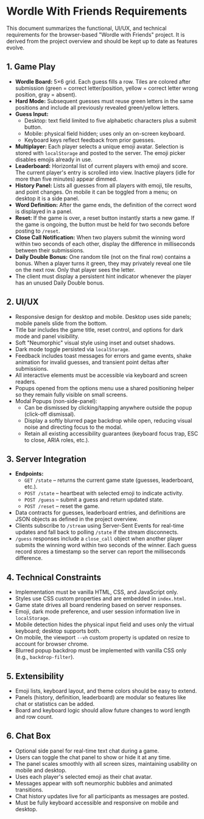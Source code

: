 # Wordle With Friends Requirements

This document summarizes the functional, UI/UX, and technical requirements for the
browser-based "Wordle with Friends" project. It is derived from the project
overview and should be kept up to date as features evolve.

## 1. Game Play

- **Wordle Board:** 5×6 grid. Each guess fills a row. Tiles are colored after
  submission (green = correct letter/position, yellow = correct letter wrong
  position, gray = absent).
- **Hard Mode:** Subsequent guesses must reuse green letters in the same
  positions and include all previously revealed green/yellow letters.
- **Guess Input:**
  - Desktop: text field limited to five alphabetic characters plus a submit
    button.
  - Mobile: physical field hidden; uses only an on-screen keyboard.
  - Keyboard keys reflect feedback from prior guesses.
- **Multiplayer:** Each player selects a unique emoji avatar. Selection is stored
  with `localStorage` and posted to the server. The emoji picker disables
  emojis already in use.
- **Leaderboard:** Horizontal list of current players with emoji and score. The
  current player's entry is scrolled into view. Inactive players (idle for more
  than five minutes) appear dimmed.
- **History Panel:** Lists all guesses from all players with emoji, tile results,
  and point changes. On mobile it can be toggled from a menu; on desktop it is a
  side panel.
- **Word Definition:** After the game ends, the definition of the correct word
  is displayed in a panel.
- **Reset:** If the game is over, a reset button instantly starts a new game. If
  the game is ongoing, the button must be held for two seconds before posting to
  `/reset`.
- **Close Call Notification:** When two players submit the winning word within two seconds of each other, display the difference in milliseconds between their submissions.
- **Daily Double Bonus:** One random tile (not on the final row) contains a bonus. When a player turns it green, they may privately reveal one tile on the next row. Only that player sees the letter.
- The client must display a persistent hint indicator whenever the player has an unused Daily Double bonus.

## 2. UI/UX

- Responsive design for desktop and mobile. Desktop uses side panels; mobile
  panels slide from the bottom.
- Title bar includes the game title, reset control, and options for dark mode
  and panel visibility.
- Soft "Neumorphic" visual style using inset and outset shadows.
- Dark mode toggle persisted via `localStorage`.
- Feedback includes toast messages for errors and game events, shake animation
  for invalid guesses, and transient point deltas after submissions.
- All interactive elements must be accessible via keyboard and screen readers.
- Popups opened from the options menu use a shared positioning helper so they
  remain fully visible on small screens.
- Modal Popups (non-side-panel):
  - Can be dismissed by clicking/tapping anywhere outside the popup (click-off dismissal).
  - Display a softly blurred page backdrop while open, reducing visual noise and directing focus to the modal.
  - Retain all existing accessibility guarantees (keyboard focus trap, ESC to close, ARIA roles, etc.).

## 3. Server Integration

- **Endpoints:**
  - `GET /state` – returns the current game state (guesses, leaderboard, etc.).
  - `POST /state` – heartbeat with selected emoji to indicate activity.
  - `POST /guess` – submit a guess and return updated state.
  - `POST /reset` – reset the game.
- Data contracts for guesses, leaderboard entries, and definitions are JSON
  objects as defined in the project overview.
- Clients subscribe to `/stream` using Server-Sent Events for real-time updates
  and fall back to polling `/state` if the stream disconnects.
- `/guess` responses include a `close_call` object when another player submits the winning word within two seconds of the winner. Each guess record stores a timestamp so the server can report the milliseconds difference.

## 4. Technical Constraints

- Implementation must be vanilla HTML, CSS, and JavaScript only.
- Styles use CSS custom properties and are embedded in `index.html`.
- Game state drives all board rendering based on server responses.
- Emoji, dark mode preference, and user session information live in
  `localStorage`.
- Mobile detection hides the physical input field and uses only the virtual
  keyboard; desktop supports both.
- On mobile, the viewport `--vh` custom property is updated on resize to account
  for browser chrome.
- Blurred popup backdrop must be implemented with vanilla CSS only (e.g., `backdrop-filter`).

## 5. Extensibility

- Emoji lists, keyboard layout, and theme colors should be easy to extend.
- Panels (history, definition, leaderboard) are modular so features like chat or
  statistics can be added.
- Board and keyboard logic should allow future changes to word length and row
  count.

## 6. Chat Box

- Optional side panel for real-time text chat during a game.
- Users can toggle the chat panel to show or hide it at any time.
- The panel scales smoothly with all screen sizes, maintaining usability on mobile and desktop.
- Uses each player's selected emoji as their chat avatar.
- Messages appear with soft neumorphic bubbles and animated transitions.
- Chat history updates live for all participants as messages are posted.
- Must be fully keyboard accessible and responsive on mobile and desktop.

